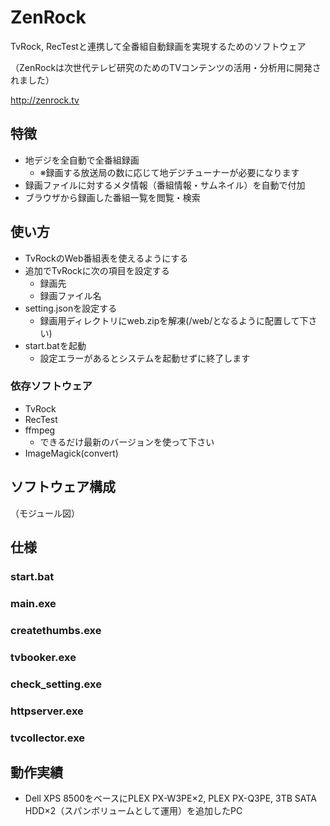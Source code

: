 # ZenRock
TvRock, RecTestと連携して全番組自動録画を実現するためのソフトウェア

（ZenRockは次世代テレビ研究のためのTVコンテンツの活用・分析用に開発されました）

http://zenrock.tv

## 特徴
* 地デジを全自動で全番組録画
  * ※録画する放送局の数に応じて地デジチューナーが必要になります
* 録画ファイルに対するメタ情報（番組情報・サムネイル）を自動で付加
* ブラウザから録画した番組一覧を閲覧・検索

## 使い方
+ TvRockのWeb番組表を使えるようにする
+ 追加でTvRockに次の項目を設定する
  + 録画先
  + 録画ファイル名
+ setting.jsonを設定する
  + 録画用ディレクトリにweb.zipを解凍(<RecordDirPath>/web/となるように配置して下さい)
+ start.batを起動
  + 設定エラーがあるとシステムを起動せずに終了します

### 依存ソフトウェア
* TvRock
* RecTest
* ffmpeg
  * できるだけ最新のバージョンを使って下さい
* ImageMagick(convert)

## ソフトウェア構成
（モジュール図）


## 仕様

### start.bat

### main.exe

### createthumbs.exe
### tvbooker.exe
### check_setting.exe
### httpserver.exe
### tvcollector.exe


## 動作実績
* Dell XPS 8500をベースにPLEX PX-W3PE×2, PLEX PX-Q3PE, 3TB SATA HDD×2（スパンボリュームとして運用）を追加したPC
